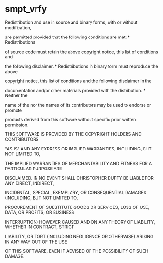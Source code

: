 # smpt_vrfy
Redistribution and use in source and binary forms, with or without modification, 

are permitted provided that the following conditions are met: * Redistributions 

of source code must retain the above copyright notice, this list of conditions and 

the following disclaimer. * Redistributions in binary form must reproduce the above 

copyright notice, this list of conditions and the following disclaimer in the 

documentation and/or other materials provided with the distribution. * Neither the 

name of the nor the names of its contributors may be used to endorse or promote 

products derived from this software without specific prior written permission.



THIS SOFTWARE IS PROVIDED BY THE COPYRIGHT HOLDERS AND CONTRIBUTORS 

"AS IS" AND ANY EXPRESS OR IMPLIED WARRANTIES, INCLUDING, BUT NOT LIMITED TO, 

THE IMPLIED WARRANTIES OF MERCHANTABILITY AND FITNESS FOR A PARTICULAR PURPOSE ARE 

DISCLAIMED. IN NO EVENT SHALL CHRISTOPHER DUFFY BE LIABLE FOR ANY DIRECT, INDIRECT, 

INCIDENTAL, SPECIAL, EXEMPLARY, OR CONSEQUENTIAL DAMAGES (INCLUDING, BUT NOT LIMITED TO, 

PROCUREMENT OF SUBSTITUTE GOODS OR SERVICES; LOSS OF USE, DATA, OR PROFITS; OR BUSINESS 

INTERRUPTION) HOWEVER CAUSED AND ON ANY THEORY OF LIABILITY, WHETHER IN CONTRACT, STRICT 

LIABILITY, OR TORT (INCLUDING NEGLIGENCE OR OTHERWISE) ARISING IN ANY WAY OUT OF THE USE 

OF THIS SOFTWARE, EVEN IF ADVISED OF THE POSSIBILITY OF SUCH DAMAGE.
